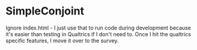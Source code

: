 # SimpleConjoint
Ignore index.html - I just use that to run code during development because it's easier than testing in Qualtrics if I don't need to. Once I hit the qualtrics specific features, I move it over to the survey. 
